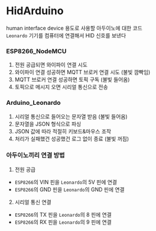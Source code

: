 # HidArduino
human interface device 용도로 사용할 아두이노에 대한 코드  
`Leonardo` 기기를 컴퓨터에 연결해서 HID 신호를 보낸다

### ESP8266_NodeMCU
1. 전원 공급되면 와이파이 연결 시도
2. 와이파이 연결 성공하면 MQTT 브로커 연결 시도 (불빛 깜빡임)
3. MQTT 브로커 연결 성공하면 토픽 구독 (불빛 들어옴)
4. 토픽으로 메시지 오면 시리얼 통신으로 전송

### Arduino_Leonardo
1. 시리얼 통신으로 들어오는 문자열 받음 (불빛 들어옴)
2. 문자열을 JSON 형식으로 파싱
3. JSON 값에 따라 적절히 키보드&마우스 조작
4. 처리가 실패했건 성공했건 로그 없이 종료 (불빛 꺼짐)

### 아두이노끼리 연결 방법
1. 전원 공급
- `ESP8266`의 VIN 핀을 `Leonardo`의 5V 핀에 연결
- `ESP8266`의 GND 핀을 `Leonardo`의 GND 핀에 연결
2. 시리얼 통신 연결
- `ESP8266`의 TX 핀을 `Leonardo`의 8 핀에 연결
- `ESP8266`의 RX 핀을 `Leonardo`의 9 핀에 연결
